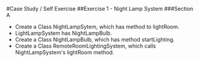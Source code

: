 #Case Study / Self Exercise
##Exercise 1 - Night Lamp System
###Section A
* Create a Class NightLampSytem, which has method to lightRoom.
* LightLampSystem has NightLampBulb.
* Create a Class NightLampBulb, which has method startLighting.
* Create a Class RemoteRoomLightingSystem, which calls NightLampSystem's lightRoom method.

